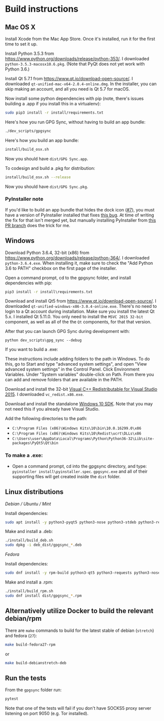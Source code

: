 # Build instructions

## Mac OS X

Install Xcode from the Mac App Store. Once it's installed, run it for the first time to set it up.

Install Python 3.5.3 from https://www.python.org/downloads/release/python-353/. I downloaded `python-3.5.3-macosx10.6.pkg`. (Note that PyQt does not yet work with Python 3.6.)

Install Qt 5.7.1 from https://www.qt.io/download-open-source/. I downloaded `qt-unified-mac-x64-2.0.4-online.dmg`. In the installer, you can skip making an account, and all you need is Qt 5.7 for macOS.

Now install some python dependencies with pip (note, there's issues building a .app if you install this in a virtualenv):

```sh
sudo pip3 install -r install/requirements.txt
```

Here's how you run GPG Sync, without having to build an app bundle:

```sh
./dev_scripts/gpgsync
```

Here's how you build an app bundle:

```sh
install/build_osx.sh
```

Now you should have `dist/GPG Sync.app`.

To codesign and build a .pkg for distribution:

```sh
install/build_osx.sh --release
```

Now you should have `dist/GPG Sync.pkg`.

### PyInstaller note

If you'd like to build an app bundle that hides the dock icon ([#7](https://github.com/firstlookmedia/gpgsync/issues/7)), you must have a version of PyInstaller installed that fixes [this bug](https://github.com/pyinstaller/pyinstaller/issues/1917). At time of writing the fix for that isn't merged yet, but manually installing PyInstaller from [this PR branch](https://github.com/pyinstaller/pyinstaller/pull/3566) does the trick for me.

## Windows

Download Python 3.6.4, 32-bit (x86) from https://www.python.org/downloads/release/python-364/. I downloaded `python-3.6.4.exe`. When installing it, make sure to check the "Add Python 3.6 to PATH" checkbox on the first page of the installer.

Open a command prompt, cd to the gpgsync folder, and install dependencies with pip:

```cmd
pip3 install -r install\requirements.txt
```

Download and install Qt5 from https://www.qt.io/download-open-source/. I downloaded `qt-unified-windows-x86-3.0.4-online.exe`. There's no need to login to a Qt account during installation. Make sure you install the latest Qt 5.x. I installed Qt 5.11.0. You only need to install the `MSVC 2015 32-bit` component, as well as all of the the `Qt` components, for that that version.

After that you can launch GPG Sync during development with:

```
python dev_scripts\gpg_sync --debug
```

If you want to build a .exe:

These instructions include adding folders to the path in Windows. To do this, go to Start and type "advanced system settings", and open "View advanced system settings" in the Control Panel. Click Environment Variables. Under "System variables" double-click on Path. From there you can add and remove folders that are available in the PATH.

Download and install the 32-bit [Visual C++ Redistributable for Visual Studio 2015](https://www.microsoft.com/en-US/download/details.aspx?id=48145). I downloaded `vc_redist.x86.exe`.

Download and install the standalone [Windows 10 SDK](https://dev.windows.com/en-us/downloads/windows-10-sdk). Note that you may not need this if you already have Visual Studio.

Add the following directories to the path:

* `C:\Program Files (x86)\Windows Kits\10\bin\10.0.16299.0\x86`
* `C:\Program Files (x86)\Windows Kits\10\Redist\ucrt\DLLs\x86`
* `C:\Users\user\AppData\Local\Programs\Python\Python36-32\Lib\site-packages\PyQt5\Qt\bin`

### To make a .exe:

* Open a command prompt, cd into the gpgsync directory, and type: `pyinstaller install\pyinstaller.spec`. `gpgsync.exe` and all of their supporting files will get created inside the `dist` folder.

## Linux distributions

*Debian / Ubuntu / Mint*

Install dependencies:

```sh
sudo apt install -y python3-pyqt5 python3-nose python3-stdeb python3-requests python3-socks python3-packaging python3-dateutil gnupg2
```

Make and install a .deb:

```sh
./install/build_deb.sh
sudo dpkg -i deb_dist/gpgsync_*.deb
```

*Fedora*

Install dependencies:

```sh
sudo dnf install -y rpm-build python3-qt5 python3-requests python3-nose python3-packaging python3-dateutil gnupg2
```

Make and install a .rpm:

```sh
./install/build_rpm.sh
sudo dnf install dist/gpgsync_*.rpm
```

## Alternatively utilize Docker to build the relevant debian/rpm

There are `make` commands to build for the latest stable of debian (`stretch`)
and fedora (`27`):

```sh
make build-fedora27-rpm
```

or

```sh
make build-debianstretch-deb
```

## Run the tests

From the `gpgsync` folder run:

```sh
pytest
```

Note that one of the tests will fail if you don't have SOCKS5 proxy server listening on port 9050 (e.g. Tor installed).
